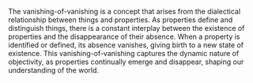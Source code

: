 
The vanishing-of-vanishing is a concept that arises from the dialectical relationship between things and properties. As properties define and distinguish things, there is a constant interplay between the existence of properties and the disappearance of their absence. When a property is identified or defined, its absence vanishes, giving birth to a new state of existence. This vanishing-of-vanishing captures the dynamic nature of objectivity, as properties continually emerge and disappear, shaping our understanding of the world.

#